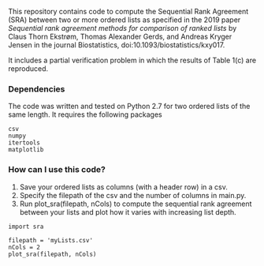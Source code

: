 This repository contains code to compute the Sequential Rank Agreement (SRA) between two or more ordered lists as specified in the 2019 paper *Sequential rank agreement methods for comparison of ranked lists* by Claus Thorn Ekstrøm, Thomas Alexander Gerds, and Andreas Kryger Jensen in the journal Biostatistics, doi:10.1093/biostatistics/kxy017.

It includes a partial verification problem in which the results of Table 1(c) are reproduced.

### Dependencies

The code was written and tested on Python 2.7 for two ordered lists of the same length. It requires the following packages

```
csv
numpy
itertools
matplotlib
```

### How can I use this code?

1. Save your ordered lists as columns (with a header row) in a csv. 
2. Specify the filepath of the csv and the number of columns in main.py.
3. Run plot_sra(filepath, nCols) to compute the sequential rank agreement between your lists and plot how it varies with increasing list depth.

```
import sra
    
filepath = 'myLists.csv'
nCols = 2
plot_sra(filepath, nCols)
```
